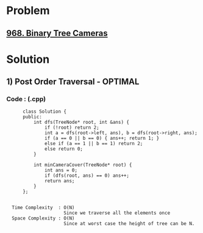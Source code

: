 # Problem

## [968. Binary Tree Cameras](https://leetcode.com/problems/binary-tree-cameras/)


# Solution 

## 1) Post Order Traversal - OPTIMAL

       
      
      
   ### Code : (.cpp)
    
          class Solution {
          public:
              int dfs(TreeNode* root, int &ans) {
                  if (!root) return 2;
                  int a = dfs(root->left, ans), b = dfs(root->right, ans);
                  if (a == 0 || b == 0) { ans++; return 1; }
                  else if (a == 1 || b == 1) return 2;
                  else return 0;
              }

              int minCameraCover(TreeNode* root) {
                  int ans = 0;
                  if (dfs(root, ans) == 0) ans++;
                  return ans;
              }
          };

 
      Time Complexity  : O(N) 
                         Since we traverse all the elements once
      Space Complexity : O(N)
                         Since at worst case the height of tree can be N.
